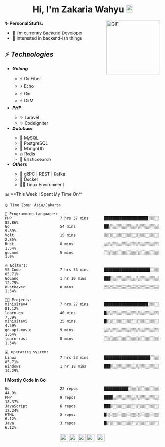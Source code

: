 <h1 align="center">Hi, I'm Zakaria Wahyu <img src="https://github.com/TheDudeThatCode/TheDudeThatCode/blob/master/Assets/Hi.gif" width="20px" height="25px"></h1>

<img align="right" alt="GIF" height="175px" src="https://www.nayakapratama.co.id/wp-content/uploads/2019/07/Website-Maintenance.gif" />

**✨ Personal Stuffs:**
- 🔭 I’m currently Backend Developer
- 🌱 Interested in backend-ish things

<h2>⚡ <i>Technologies</i></h2>
<ul>
<li><strong><i>Golang</i></strong></li>
  <ul>
    <li>⚡ Go Fiber</li>
    <li>⚡ Echo</li>
    <li>⚡ Gin</li>
    <li>⚡ ORM</li>
  </ul>
<li><strong><i>PHP</i></strong></li>
  <ul>
    <li>✨ Laravel</li>
    <li>✨ Codeigniter</li>
  </ul>
<li><strong><i>Database</i></strong></li>
  <ul>
    <li>🐬 MySQL</li>
    <li>🐘 PostgreSQL</li>
    <li>🍃 MongoDb</li>
    <li>🔥 Redis</li>
    <li>🔎 Elasticsearch</li>
  </ul>
  <li><strong><i>Others</i></strong></li>
  <ul>
    <li>💫 gRPC | REST | Kafka</li>
    <li>🐳 Docker</li>
    <li>👨‍💻 Linux Environment</li>
  </ul>
</ul>
<!--START_SECTION:waka-->
📊 **This Week I Spent My Time On** 

```text
⌚︎ Time Zone: Asia/Jakarta

💬 Programming Languages: 
PHP                      7 hrs 37 mins       ████████████████████░░░░░   82.86% 
Go                       54 mins             ██░░░░░░░░░░░░░░░░░░░░░░░   9.89% 
Volt                     15 mins             ░░░░░░░░░░░░░░░░░░░░░░░░░   2.85% 
Rust                     8 mins              ░░░░░░░░░░░░░░░░░░░░░░░░░   1.54% 
go.mod                   5 mins              ░░░░░░░░░░░░░░░░░░░░░░░░░   1.0%

🔥 Editors: 
VS Code                  7 hrs 53 mins       █████████████████████░░░░   85.71% 
GoLand                   1 hr 10 mins        ███░░░░░░░░░░░░░░░░░░░░░░   12.75% 
RustRover                8 mins              ░░░░░░░░░░░░░░░░░░░░░░░░░   1.54%

🐱‍💻 Projects: 
minisitev4               7 hrs 27 mins       ████████████████████░░░░░   81.12% 
learn-go                 40 mins             █░░░░░░░░░░░░░░░░░░░░░░░░   7.39% 
minisitev5               25 mins             █░░░░░░░░░░░░░░░░░░░░░░░░   4.59% 
go-api-movie             9 mins              ░░░░░░░░░░░░░░░░░░░░░░░░░   1.64% 
learn-rust               8 mins              ░░░░░░░░░░░░░░░░░░░░░░░░░   1.54%

💻 Operating System: 
Linux                    7 hrs 53 mins       █████████████████████░░░░   85.71% 
Windows                  1 hr 18 mins        ███░░░░░░░░░░░░░░░░░░░░░░   14.29%

```

**I Mostly Code in Go** 

```text
Go                       22 repos            ███████████░░░░░░░░░░░░░░   44.9% 
PHP                      9 repos             ████░░░░░░░░░░░░░░░░░░░░░   18.37% 
JavaScript               6 repos             ███░░░░░░░░░░░░░░░░░░░░░░   12.24% 
HTML                     3 repos             █░░░░░░░░░░░░░░░░░░░░░░░░   6.12% 
Java                     3 repos             █░░░░░░░░░░░░░░░░░░░░░░░░   6.12%

```



<!--END_SECTION:waka-->

<p align="center">
<a href="https://www.linkedin.com/in/zakariawahyu" target="_blank"><img src="https://img.shields.io/badge/linkedin-%230077B5.svg?&style=for-the-badge&logo=linkedin&logoColor=white" height=25></a>
<a href="https://medium.com/@zakariawahyu" target="_blank"><img src="https://img.shields.io/badge/Medium-12100E?style=for-the-badge&logo=medium&logoColor=white" height=25></a>
<a href="https://medium.com/@zakariawahyu" target="_blank"><img src="https://img.shields.io/badge/Portfolio-2300843e?style=for-the-badge&logo=About.me&logoColor=white" height=25></a>
<a href="https://www.twitter.com/_zakariawahyu" target="_blank"><img src="https://img.shields.io/badge/twitter-%231DA1F2.svg?&style=for-the-badge&logo=twitter&logoColor=white" height=25></a> 
<a href="https://www.instagram.com/_zakariawahyu" target="_blank"><img src="https://img.shields.io/badge/instagram-%23E4405F.svg?&style=for-the-badge&logo=instagram&logoColor=white" height=25></a>
